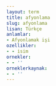```yaml
---
layout: term
title: afyonlama
slug: afyonlama
lisan: Türkçe
anlamlar:
- Afyonlamak işi
ozellikler:
- - isim
ornekler:
- - ''
orneklerkaynak:
- - ''
---
```

